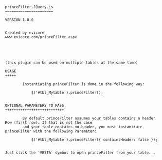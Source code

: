 	princeFilter.JQuery.js
    ======================

    VERSION 1.0.0


    Created by evicore
    www.evicore.com/princeFilter.aspx





    (this plugin can be used on multiple tables at the same time)

	USAGE
	+++++
	
			Instantiating princeFilter is done in the following way:
			
				$('#tbl_Mytable').princeFilter();


    OPTIONAL PARAMETERS TO PASS
    +++++++++++++++++++++++++++

            By default princeFilter assumes your tables contains a header Row (first row). If that is not the case
            and your table contains no header, you must instantiate princeFilter with the following Parameter:

                $('#tbl_Mytable').princeFilter({ containsHeader: false });
    
    
    Just click the 'VESTA' symbol to open princeFilter from your table...